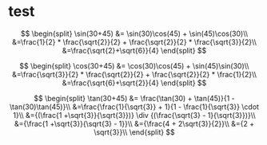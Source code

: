# test

$$
\begin{split}
\sin(30+45) &= \sin(30)\cos(45) + \sin(45)\cos(30)\\
&=\frac{1}{2} * \frac{\sqrt{2}}{2} + \frac{\sqrt{2}}{2} * \frac{\sqrt{3}}{2}\\
&=\frac{\sqrt{2}+\sqrt{6}}{4}
\end{split}
$$

$$
\begin{split}
\cos(30+45) &= \cos(30)\cos(45) + \sin(45)\sin(30)\\
&=\frac{\sqrt{3}}{2} * \frac{\sqrt{2}}{2} + \frac{\sqrt{2}}{2} * \frac{1}{2}\\
&=\frac{\sqrt{6}+\sqrt{2}}{4}
\end{split}
$$

$$
\begin{split}
\tan(30+45) &= \frac{\tan(30) + \tan(45)}{1 - \tan(30)\tan(45)}\\
&=\frac{\frac{1}{\sqrt{3}} + 1}{1 - \frac{1}{\sqrt{3}} \cdot 1}\\
&={(\frac{1 +\sqrt{3}}{\sqrt{3}})} \div {(\frac{\sqrt{3} - 1}{\sqrt{3}})}\\
&={\frac{1 +\sqrt{3}}{\sqrt{3} - 1}}\\
&={\frac{4 + 2\sqrt{3}}{2}}\\
&={2 + \sqrt{3}}\\
\end{split}
$$
